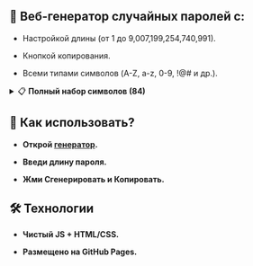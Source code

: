 ## 🔐 Веб-генератор случайных паролей с:

- Настройкой длины (от 1 до 9,007,199,254,740,991).

- Кнопкой копирования.

- Всеми типами символов (A-Z, a-z, 0-9, !@# и др.).

<details>
<summary>📋 <strong>Полный набор символов (84)<strong></summary>
  
- ABCDEFGHIJKLMNOPQRSTUVWXYZ
  
- abcdefghijklmnopqrstuvwxyz

- 0123456789
  
- !@#$%^&*()_+~`|}{[]:;?><,./-=

</details>

## 🚀 Как использовать?

- Открой [генератор](https://driversline.github.io/password/html/).

- Введи длину пароля.

- Жми Сгенерировать и Копировать.

## 🛠️ Технологии

- Чистый JS + HTML/CSS.

- Размещено на GitHub Pages.
